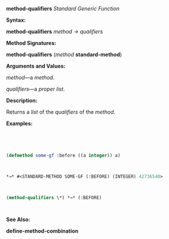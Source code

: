 **method-qualifiers** *Standard Generic Function* 



**Syntax:** 



**method-qualifiers** *method → qualifiers* 







 



 



**Method Signatures:** 



**method-qualifiers** (*method* **standard-method**) 



**Arguments and Values:** 



*method*—a *method*. 



*qualifiers*—a *proper list*. 



**Description:** 



Returns a *list* of the *qualifiers* of the *method*. 



**Examples:**
```lisp
 



(defmethod some-gf :before ((a integer)) a) 



*→* #<STANDARD-METHOD SOME-GF (:BEFORE) (INTEGER) 42736540> 



(method-qualifiers \*) *→* (:BEFORE) 




```
**See Also:** 



**define-method-combination** 



